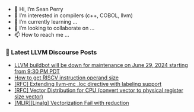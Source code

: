 - 👋 Hi, I’m Sean Perry
- 👀 I’m interested in compilers (c++, COBOL, llvm)
- 🌱 I’m currently learning ...
- 💞️ I’m looking to collaborate on ...
- 📫 How to reach me ...

<!---
s66perry/s66perry is a ✨ special ✨ repository because its `README.md` (this file) appears on your GitHub profile.
You can click the Preview link to take a look at your changes.
--->
### 📕 Latest LLVM Discourse Posts

<!-- DISCOURSE-LLVM:START -->
- [LLVM buildbot will be down for maintenance on June 29, 2024 starting from 9:30 PM PDT](https://discourse.llvm.org/t/llvm-buildbot-will-be-down-for-maintenance-on-june-29-2024-starting-from-9-30-pm-pdt/79889#post_1)
- [How to get RISCV instruction operand size](https://discourse.llvm.org/t/how-to-get-riscv-instruction-operand-size/79866#post_4)
- [[RFC] Extending llvm-mc .loc directive with labeling support](https://discourse.llvm.org/t/rfc-extending-llvm-mc-loc-directive-with-labeling-support/79608#post_7)
- [[RFC] Vector Distribution for CPU &lpar;convert vector to physical register size vector&rpar;](https://discourse.llvm.org/t/rfc-vector-distribution-for-cpu-convert-vector-to-physical-register-size-vector/79260?page=2#post_34)
- [[MLIR][Linalg] Vectorization Fail with reduction](https://discourse.llvm.org/t/mlir-linalg-vectorization-fail-with-reduction/79870#post_4)
<!-- DISCOURSE-LLVM:END -->
